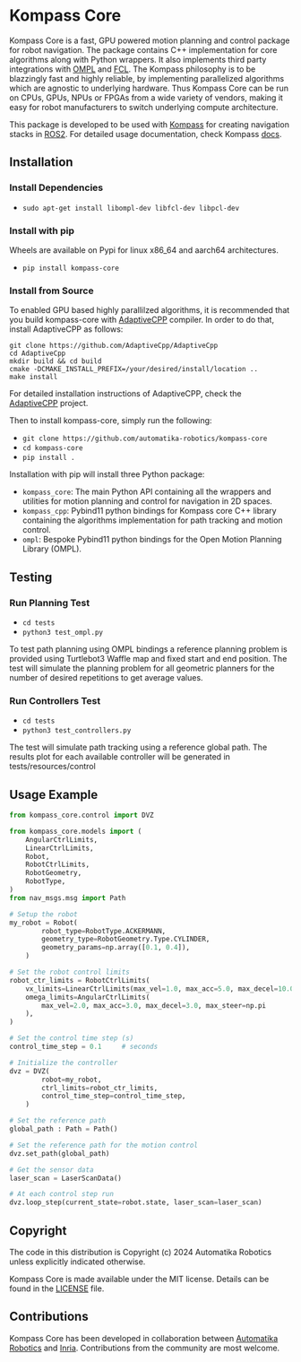 # Kompass Core

Kompass Core is a fast, GPU powered motion planning and control package for robot navigation. The package contains C++ implementation for core algorithms along with Python wrappers. It also implements third party integrations with [OMPL](https://ompl.kavrakilab.org/) and [FCL](https://github.com/flexible-collision-library/fcl). The Kompass philosophy is to be blazzingly fast and highly reliable, by implementing parallelized algorithms which are agnostic to underlying hardware. Thus Kompass Core can be run on CPUs, GPUs, NPUs or FPGAs from a wide variety of vendors, making it easy for robot manufacturers to switch underlying compute architecture.

This package is developed to be used with [Kompass](https://github.com/automatika-robotics/kompass) for creating navigation stacks in [ROS2](https://docs.ros.org/en/rolling/index.html). For detailed usage documentation, check Kompass [docs](https://automatika-robotics.github.io/kompass/).

## Installation

### Install Dependencies

- `sudo apt-get install libompl-dev libfcl-dev libpcl-dev`

### Install with pip

Wheels are available on Pypi for linux x86_64 and aarch64 architectures.

- `pip install kompass-core`

### Install from Source

To enabled GPU based highly parallilzed algorithms, it is recommended that you build kompass-core with [AdaptiveCPP](https://github.com/AdaptiveCpp/AdaptiveCpp) compiler. In order to do that, install AdaptiveCPP as follows:
```shell
git clone https://github.com/AdaptiveCpp/AdaptiveCpp
cd AdaptiveCpp
mkdir build && cd build
cmake -DCMAKE_INSTALL_PREFIX=/your/desired/install/location ..
make install
```

For detailed installation instructions of AdaptiveCPP, check the [AdaptiveCPP](https://github.com/AdaptiveCpp/AdaptiveCpp) project.

Then to install kompass-core, simply run the following:

- `git clone https://github.com/automatika-robotics/kompass-core`
- `cd kompass-core`
- `pip install .`

Installation with pip will install three Python package:

- `kompass_core`: The main Python API containing all the wrappers and utilities for motion planning and control for navigation in 2D spaces.
- `kompass_cpp`: Pybind11 python bindings for Kompass core C++ library containing the algorithms implementation for path tracking and motion control.
- `ompl`: Bespoke Pybind11 python bindings for the Open Motion Planning Library (OMPL).

## Testing

### Run Planning Test

- `cd tests`
- `python3 test_ompl.py`

To test path planning using OMPL bindings a reference planning problem is provided using Turtlebot3 Waffle map and fixed start and end position. The test will simulate the planning problem for all geometric planners for the number of desired repetitions to get average values.

### Run Controllers Test

- `cd tests`
- `python3 test_controllers.py`

The test will simulate path tracking using a reference global path. The results plot for each available controller will be generated in tests/resources/control

## Usage Example

```python
from kompass_core.control import DVZ

from kompass_core.models import (
    AngularCtrlLimits,
    LinearCtrlLimits,
    Robot,
    RobotCtrlLimits,
    RobotGeometry,
    RobotType,
)
from nav_msgs.msg import Path

# Setup the robot
my_robot = Robot(
        robot_type=RobotType.ACKERMANN,
        geometry_type=RobotGeometry.Type.CYLINDER,
        geometry_params=np.array([0.1, 0.4]),
    )

# Set the robot control limits
robot_ctr_limits = RobotCtrlLimits(
    vx_limits=LinearCtrlLimits(max_vel=1.0, max_acc=5.0, max_decel=10.0),
    omega_limits=AngularCtrlLimits(
        max_vel=2.0, max_acc=3.0, max_decel=3.0, max_steer=np.pi
    ),
)

# Set the control time step (s)
control_time_step = 0.1     # seconds

# Initialize the controller
dvz = DVZ(
        robot=my_robot,
        ctrl_limits=robot_ctr_limits,
        control_time_step=control_time_step,
    )

# Set the reference path
global_path : Path = Path()

# Set the reference path for the motion control
dvz.set_path(global_path)

# Get the sensor data
laser_scan = LaserScanData()

# At each control step run
dvz.loop_step(current_state=robot.state, laser_scan=laser_scan)
```

## Copyright

The code in this distribution is Copyright (c) 2024 Automatika Robotics unless explicitly indicated otherwise.

Kompass Core is made available under the MIT license. Details can be found in the [LICENSE](LICENSE) file.

## Contributions

Kompass Core has been developed in collaboration between [Automatika Robotics](https://automatikarobotics.com/) and [Inria](https://inria.fr/). Contributions from the community are most welcome.
